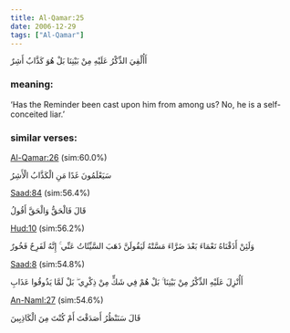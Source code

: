 ```yaml
---
title: Al-Qamar:25
date: 2006-12-29
tags: ["Al-Qamar"]
---
```

أَأُلْقِيَ الذِّكْرُ عَلَيْهِ مِنْ بَيْنِنَا بَلْ هُوَ كَذَّابٌ أَشِرٌ
### meaning: 
‘Has the Reminder been cast upon him from among us? No, he is a self-conceited liar.’
### similar verses: 

[Al-Qamar:26](/54/26) (sim:60.0%)

سَيَعْلَمُونَ غَدًا مَنِ الْكَذَّابُ الْأَشِرُ

[Saad:84](/38/84) (sim:56.4%)

قَالَ فَالْحَقُّ وَالْحَقَّ أَقُولُ

[Hud:10](/11/10) (sim:56.2%)

وَلَئِنْ أَذَقْنَاهُ نَعْمَاءَ بَعْدَ ضَرَّاءَ مَسَّتْهُ لَيَقُولَنَّ ذَهَبَ السَّيِّئَاتُ عَنِّي ۚ إِنَّهُ لَفَرِحٌ فَخُورٌ

[Saad:8](/38/8) (sim:54.8%)

أَأُنْزِلَ عَلَيْهِ الذِّكْرُ مِنْ بَيْنِنَا ۚ بَلْ هُمْ فِي شَكٍّ مِنْ ذِكْرِي ۖ بَلْ لَمَّا يَذُوقُوا عَذَابِ

[An-Naml:27](/27/27) (sim:54.6%)

قَالَ سَنَنْظُرُ أَصَدَقْتَ أَمْ كُنْتَ مِنَ الْكَاذِبِينَ
